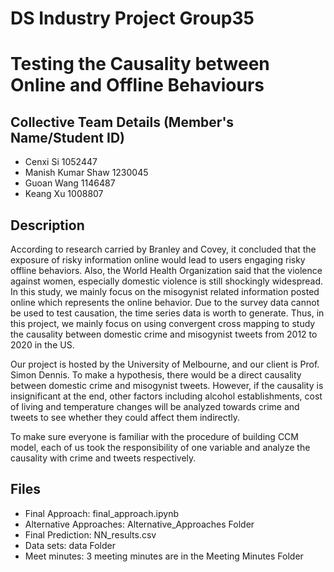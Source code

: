 # DS Industry Project Group35

# Testing the Causality between Online and Offline Behaviours

## Collective Team Details (Member's Name/Student ID)
- Cenxi Si 1052447
- Manish Kumar Shaw 1230045
- Guoan Wang 1146487
- Keang Xu 1008807


## Description
According to research carried by Branley and Covey, it concluded that the exposure of risky information online would lead to users engaging risky offline behaviors. Also, the World Health Organization said that the violence against women, especially domestic violence is still shockingly widespread. In this study, we mainly focus on the misogynist related information posted online which represents the online behavior. Due to the survey data cannot be used to test causation, the time series data is worth to generate. Thus, in this project, we mainly focus on using convergent cross mapping to study the causality between domestic crime and misogynist tweets from 2012 to 2020 in the US.

Our project is hosted by the University of Melbourne, and our client is Prof. Simon Dennis. To make a hypothesis, there would be a direct causality between domestic crime and misogynist tweets. However, if the causality is insignificant at the end, other factors including alcohol establishments, cost of living and temperature changes will be analyzed towards crime and tweets to see whether they could affect them indirectly.

To make sure everyone is familiar with the procedure of building CCM model, each of us took the responsibility of one variable and analyze the causality with crime and tweets respectively.


## Files
- Final Approach: final_approach.ipynb
- Alternative Approaches: Alternative_Approaches Folder
- Final Prediction: NN_results.csv
- Data sets: data Folder
- Meet minutes: 3 meeting minutes are in the Meeting Minutes Folder
